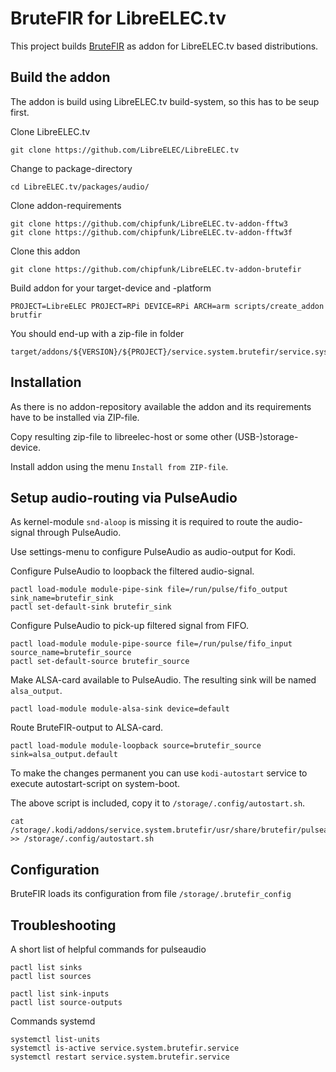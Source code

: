 # BruteFIR for LibreELEC.tv

This project builds [BruteFIR](https://torger.se/anders/brutefir.html) as addon for LibreELEC.tv based distributions.


## Build the addon

The addon is build using LibreELEC.tv build-system, so this has to be seup first.

Clone LibreELEC.tv

    git clone https://github.com/LibreELEC/LibreELEC.tv


Change to package-directory

    cd LibreELEC.tv/packages/audio/


Clone addon-requirements

    git clone https://github.com/chipfunk/LibreELEC.tv-addon-fftw3
    git clone https://github.com/chipfunk/LibreELEC.tv-addon-fftw3f


Clone this addon

    git clone https://github.com/chipfunk/LibreELEC.tv-addon-brutefir


Build addon for your target-device and -platform

    PROJECT=LibreELEC PROJECT=RPi DEVICE=RPi ARCH=arm scripts/create_addon brutfir


You should end-up with a zip-file in folder

    target/addons/${VERSION}/${PROJECT}/service.system.brutefir/service.system.brutefir-${VERSION}-${ADDON_VERSION}.zip


## Installation

As there is no addon-repository available the addon and its requirements have to be installed via ZIP-file.

Copy resulting zip-file to libreelec-host or some other (USB-)storage-device.

Install addon using the menu `Install from ZIP-file`.


## Setup audio-routing via PulseAudio

As kernel-module `snd-aloop` is missing it is required to route the audio-signal through PulseAudio.

Use settings-menu to configure PulseAudio as audio-output for Kodi.

Configure PulseAudio to loopback the filtered audio-signal.

    pactl load-module module-pipe-sink file=/run/pulse/fifo_output sink_name=brutefir_sink
    pactl set-default-sink brutefir_sink


Configure PulseAudio to pick-up filtered signal from FIFO.

    pactl load-module module-pipe-source file=/run/pulse/fifo_input source_name=brutefir_source
    pactl set-default-source brutefir_source


Make ALSA-card available to PulseAudio. The resulting sink will be named `alsa_output`.

    pactl load-module module-alsa-sink device=default


Route BruteFIR-output to ALSA-card.

    pactl load-module module-loopback source=brutefir_source sink=alsa_output.default


To make the changes permanent you can use `kodi-autostart` service to execute autostart-script on system-boot.

The above script is included, copy it to `/storage/.config/autostart.sh`.

    cat /storage/.kodi/addons/service.system.brutefir/usr/share/brutefir/pulseaudio.sh >> /storage/.config/autostart.sh


## Configuration

BruteFIR loads its configuration from file `/storage/.brutefir_config`


## Troubleshooting

A short list of helpful commands for pulseaudio

    pactl list sinks
    pactl list sources

    pactl list sink-inputs
    pactl list source-outputs


Commands systemd

    systemctl list-units
    systemctl is-active service.system.brutefir.service
    systemctl restart service.system.brutefir.service

